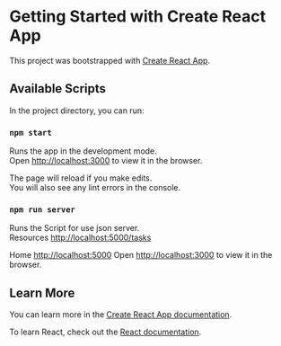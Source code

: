 # Getting Started with Create React App

This project was bootstrapped with [Create React App](https://github.com/facebook/create-react-app).

## Available Scripts

In the project directory, you can run:

### `npm start`

Runs the app in the development mode.\
Open [http://localhost:3000](http://localhost:3000) to view it in the browser.

The page will reload if you make edits.\
You will also see any lint errors in the console.


### `npm run server`
Runs the Script for use json server.\
Resources
  [http://localhost:5000/tasks](http://localhost:5000/tasks)

Home
  [http://localhost:5000](http://localhost:5000)
Open [http://localhost:3000](http://localhost:3000) to view it in the browser.
 
## Learn More

You can learn more in the [Create React App documentation](https://facebook.github.io/create-react-app/docs/getting-started).

To learn React, check out the [React documentation](https://reactjs.org/).



